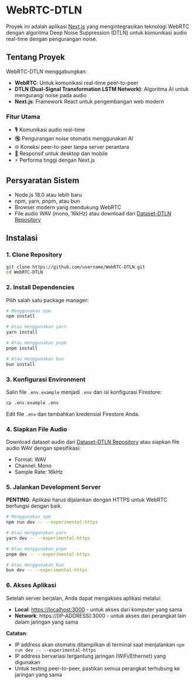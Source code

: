 # WebRTC-DTLN

Proyek ini adalah aplikasi [Next.js](https://nextjs.org) yang mengintegrasikan teknologi WebRTC dengan algoritma Deep Noise Suppression (DTLN) untuk komunikasi audio real-time dengan pengurangan noise.

## Tentang Proyek

WebRTC-DTLN menggabungkan:

- **WebRTC**: Untuk komunikasi real-time peer-to-peer
- **DTLN (Dual-Signal Transformation LSTM Network)**: Algoritma AI untuk mengurangi noise pada audio
- **Next.js**: Framework React untuk pengembangan web modern

### Fitur Utama

- 🎙️ Komunikasi audio real-time
- 🔇 Pengurangan noise otomatis menggunakan AI
- 🌐 Koneksi peer-to-peer tanpa server perantara
- 📱 Responsif untuk desktop dan mobile
- ⚡ Performa tinggi dengan Next.js

## Persyaratan Sistem

- Node.js 18.0 atau lebih baru
- npm, yarn, pnpm, atau bun
- Browser modern yang mendukung WebRTC
- File audio WAV (mono, 16kHz) atau download dari [Dataset-DTLN Repository](https://github.com/MochNad/Dataset-DTLN)

## Instalasi

### 1. Clone Repository

```bash
git clone https://github.com/username/WebRTC-DTLN.git
cd WebRTC-DTLN
```

### 2. Install Dependencies

Pilih salah satu package manager:

```bash
# Menggunakan npm
npm install

# Atau menggunakan yarn
yarn install

# Atau menggunakan pnpm
pnpm install

# Atau menggunakan bun
bun install
```

### 3. Konfigurasi Environment

Salin file `.env.example` menjadi `.env` dan isi konfigurasi Firestore:

```bash
cp .env.example .env
```

Edit file `.env` dan tambahkan kredensial Firestore Anda.

### 4. Siapkan File Audio

Download dataset audio dari [Dataset-DTLN Repository](https://github.com/MochNad/Dataset-DTLN) atau siapkan file audio WAV dengan spesifikasi:

- Format: WAV
- Channel: Mono
- Sample Rate: 16kHz

### 5. Jalankan Development Server

**PENTING**: Aplikasi harus dijalankan dengan HTTPS untuk WebRTC berfungsi dengan baik.

```bash
# Menggunakan npm
npm run dev -- --experimental-https

# Atau menggunakan yarn
yarn dev -- --experimental-https

# Atau menggunakan pnpm
pnpm dev -- --experimental-https

# Atau menggunakan bun
bun dev -- --experimental-https
```

### 6. Akses Aplikasi

Setelah server berjalan, Anda dapat mengakses aplikasi melalui:

- **Local**: [https://localhost:3000](https://localhost:3000) - untuk akses dari komputer yang sama
- **Network**: https://[IP-ADDRESS]:3000 - untuk akses dari perangkat lain dalam jaringan yang sama

**Catatan**:

- IP address akan otomatis ditampilkan di terminal saat menjalankan `npm run dev -- --experimental-https`
- IP address bervariasi tergantung jaringan (WiFi/Ethernet) yang digunakan
- Untuk testing peer-to-peer, pastikan semua perangkat terhubung ke jaringan yang sama
